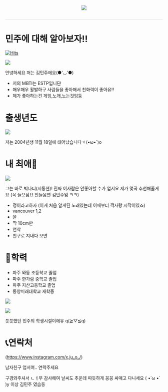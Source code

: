 <div align= "center">
    <img src="https://capsule-render.vercel.app/api?type=waving&color=0:f4e6e6,100:955690&height=180&text=welcome!!&animation=fadeIn&fontColor=ffffff&fontSize=70" />
    </div>
    <div style="text-align: left;"> 
    <h2 style="border-bottom: 1px solid #d8dee4; color: #282d33;">  </h2>  
    <div style="font-weight: 700; font-size: 15px; text-align: left; color: #282d33;">  </div> 
    </div>
    
# 민주에 대해 알아보자!!   

[![Hits](https://hits.seeyoufarm.com/api/count/incr/badge.svg?url=https%3A%2F%2Fgithub.com%2Fminjudo&count_bg=%23BBA5E9&title_bg=%23ED98CF&icon=&icon_color=%23291E28&title=hits&edge_flat=false)](https://hits.seeyoufarm.com)

![](https://i.pinimg.com/564x/f2/93/36/f2933607f9c37141813f2165f74c0efe.jpg)

 안녕하세요 저는  김민주에요(●'◡'●)
-  저의 MBTI는 ESTP입니댠
-  매우매우 활발하구 사람들을 좋아해서 친화력이 좋아유!!
-  제가 좋아하는건 게임,노래,노는것임둥 


# 출생년도


![](https://i.pinimg.com/564x/b2/a7/af/b2a7af8147ec024b6aeb4fe80fa35c4f.jpg)



저는 2004년생 11월 18일에 태어났습니다ヾ(•ω•`)o


# 내 최애🤍

![](https://cdn.dailycc.net/news/photo/202306/745972_646536_157.jpg)


그는 바로 빅나티(서동현)! 진짜 이사람은 안좋아할 수가 업서요 제가 몇곡 추천해줄게요 
(꼭 들으삼요 안들음면 김민주임 ㅋㅋ)

- 정이라고하자
(이게 처음 알게된 노래였는데 이때부터 짝사랑 시작이였죠)  
- vancouver 1,2
- 을
- 딱 10cm만
- 연착
- 친구로 지내다 보면


# 🏫학력
- 파주 와동 초등학교 졸업
- 파주 한가람 중학교 졸업
- 파주 지산고등학교 졸업
- 동양미래대학교 재학중

![](https://lh3.googleusercontent.com/pw/ADCreHdQjq2MmLIFd4cxFKaymIwxhwboB2SCx3sb1UPPD77VL5l1YrQw4lXVqKFEexSgfq_QUXCTg8ednl7yxbwfnjwc94PElXWyIgKkP4peaAdVOPDMUi3JM7yVhVyUyxXK8_ugvC94yE76cc49P9tgZ7MCQJvr81kPlRLSixwVszdlxXjbCjHFiNevyeoRFdgk9oC-jCOFEQnn0E5hJM6h5XOuAtzXoneeWs3F2ZIjR_FN7eHdzRm5hrNg2V70F1r2ZWvr9plV18yLj70UdYX231GQVnEo_RZZKzeiG6V4ajHUjJnhmhbHzpTre32O_C19UjvnWe6otcmRCTdbvQPKGFE3kBee9dLTyoZvye0VuohgRnAuCZZFA8RITbC-5GIanFh7laOUpzfa4I8hzAYGk-K0oPKwuJpZcTd1fZZawkneU397JOUZIQM4kcPR-ekJRnWn8c-scGX6CVv6f6vZrrp16xa8Sf5JW_n8sn3vY7wej2FDXOY7GmbVHkhbBhroSzrT3sus5mfD27uMx4QU-AZ-yFT64aSid7jyFGSeKTJuzmynG9zjm-peXQg7hQhBd9fHpJKVdeHbZl3QeXmXFs7S-jSpxSsy0OPq0goYWjZeHAsRwnIbFI0h22bMsND1JZFsUPLdnliwYfT9AErbOU3c2o5INh-StAwglsYD1RmuDn5egUeWTxVQrJnrLb86xN_M-7R6w1Ycg07RLBBh5MHWvCskII0LUuv5CM1MXb6pxM5NBhgkwijCbB_mbP0qMKddJ2bSrEInMUmmhF4ey3B9ddeMrrQM7rcvdJIi-R-pAO1NPjzOf7dMLUKr_XQ2iSE7PXNT8clCMmFYiBYDX2FjsJJo-EDVCszjeXBX5KoJ_XMTHxTLZ1izIiUNakLw49bWFvEb0FUTZY1KLj3hKf8waI4qbKjY-aCBHgM=w958-h958-s-no?authuser=0)
  
![](https://lh3.googleusercontent.com/pw/ADCreHcG9RopJVyG7by3pO6I7959x-hIMI9qsthSYv_f2eREysAISkBQkzIIL78ZzU1zM5ETsocSqPq6mD-k5f_PUNoXaYsRbfZoY1oau3DVZuaOAwH5W1dRdWqsVy8R66x_U4GRLsXRaGunRSYbhkqUtE6GbSQfjJUILEbha7kQ3jki852iyaSuWB9dRqVbXManOmRLjhyNhkVz8qi5WJcqmGqbMKv3vvGQS1LIoz8oXw8aZFUrQ3PI8kWOzG434B1GtlJdH3y4yU8wf7rn1wK9i_yNJHqkCcJUboKelln0wMlnAFMazLtIKtBOtSegAlLc3fkLLQHrwy71_aDZAQVJwLj4EH62_EBlF-hPRnybpZGqS5KQQ_QA_7uolSgtFGO4a9XX8RDrcShoWfnlY4L4A53U4LpYQTWK8WjZwNnmOcRr-O7-rLkqffJ7YA0kyzMPdVA8yFQE5j2ULluSCLjX8uISQJs3nGJkhlV2VbaMmLJ7GHLK_RTsOeQeYEylJgSSWBV0eTc5QFO1vofH8m-7O1EM1tC24StNxU8klrawkfWxvRa1CZ5u1gk2zGeWPm8tGjEAb3LrLs_t7WGBiQjIDOWunB0c6LzZ8IyRcIRA_bLftMIZj_uo1doOhF6kumRpq3Xn1DyhY6h7nQpyHJ2aCm6mtok9brwxPd83ckVhPmp1NwuK25l08rtCMWxnxKSkM7NVjZZW8M58tu7guk7qwWImF5BPdV2njElOCom83tZUy_dJQvNQWc3RtepZDUDRYBcE2FR2Q0t0v0vWDJZktlZ4dK-xsLttmexxY0M4-EVy-aqMonwAvIsIbUHPG4GwJL7Dr5fl_616HjyrEjgvuWkCQSuHia2XUOlmtH41K-B8_1_BNkJkSn6lqv3TIbMFS8jQxHktVAozT_0g2eNPjy26UvuDto8j6tDUFGo=w958-h958-s-no?authuser=0)


풋풋했던 민주의 학생시절이에유 q(≧▽≦q)



# 📞연락처
(https://www.instagram.com/x.ju_o_/)

남자친구 업서여.. 연락주세요 

구경와주셔서 ㄴㅓ무 감사해여 날씨도 추운데 따듯하게 꽁꽁 싸매고 다니세요 ( •̀ ω •́ )y
이상 김민주 였습둥
